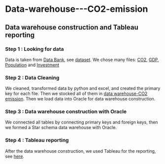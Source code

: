 # Data-warehouse---CO2-emission
## Data warehouse construction and Tableau reporting

### Step 1 : Looking for data
Data is taken from [Data Bank](https://data.worldbank.org/topic/19?end=2021&start=2000), see [dataset](https://github.com/thohoang87/Data-warehouse---CO2-emission/tree/main/dataset).
We chose many files: [CO2](https://github.com/thohoang87/Data-warehouse---CO2-emission/blob/909fd03f8f62e3d4839208e0aab250d601287e3c/dataset/CO2.xls), [GDP](https://github.com/thohoang87/Data-warehouse---CO2-emission/blob/main/dataset/GDP.xls), [Population](https://github.com/thohoang87/Data-warehouse---CO2-emission/blob/main/dataset/population.xls) and [Investment](https://github.com/thohoang87/Data-warehouse---CO2-emission/blob/main/dataset/investissementt.xls)

### Step 2 : Data Cleaning
We cleaned, transformed data by python and excel, and created the primary key for each file. Then we stocked all of them in [data warehouse-CO2 emission](https://github.com/thohoang87/Data-warehouse---CO2-emission/blob/main/dataset/data%20warehouse-CO2%20emission.xlsx).
Then we load data into Oracle for data warehouse construction.

### Step 3 : Data warehouse construction with Oracle
We connected all tables by connecting primary keys and foreign keys, then we formed a Star schema data warehouse with Oracle.

### Step 4 : Tableau reporting
After the data warehouse construction, we used Tableau for the reporting, see [here](https://github.com/thohoang87/Data-warehouse---CO2-emission/blob/main/polution%20CO2.twbx).
